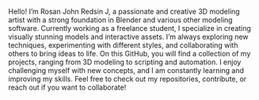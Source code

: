 Hello! I’m Rosan John Redsin J, a passionate and creative 3D modeling artist with a strong foundation in Blender and various other modeling software. 
Currently working as a freelance student, I specialize in creating visually stunning models and interactive assets. 
I’m always exploring new techniques, experimenting with different styles, and collaborating with others to bring ideas to life. 
On this GitHub, you will find a collection of my projects, ranging from 3D modeling to scripting and automation. 
I enjoy challenging myself with new concepts, and I am constantly learning and improving my skills. 
Feel free to check out my repositories, contribute, or reach out if you want to collaborate!
